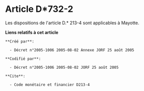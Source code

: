 # Article D*732-2

Les dispositions de l'article D.* 213-4 sont applicables à Mayotte.

**Liens relatifs à cet article**

	**Créé par**:

	  - Décret n°2005-1006 2005-08-02 Annexe JORF 25 août 2005

	**Codifié par**:

	  - Décret n°2005-1006 2005-08-02 JORF 25 août 2005

	**Cite**:

	  - Code monétaire et financier D213-4
